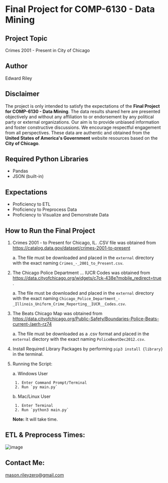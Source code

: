 # Final Project for COMP-6130 - Data Mining

## Project Topic
Crimes 2001 - Present in City of Chicago 

## Author
Edward Riley

## Disclaimer
The project is only intended to satisfy the expectations of the **Final Project for COMP-6130 - Data Mining**. The data results shared here are presented objectively and without any affiliation to or endorsement by any political party or external organizations. Our aim is to provide unbiased information and foster constructive discussions. We encourage respectful engagement from all perspectives. These data are authentic and obtained from the **United States of America's Government** website resources based on the __City of Chicago__.

## Required Python Libraries
- Pandas
- JSON (built-in)

## Expectations
- Proficiency to ETL
- Proficiency to Preprocess Data
- Proficiency to Visualize and Demonstrate Data

## How to Run the Final Project
1. Crimes 2001 - to Present for Chicago, IL. .CSV file was obtained from https://catalog.data.gov/dataset/crimes-2001-to-present 
    
    a. The file must be downloaded and placed in the `external` directory with the exact naming `Crimes_-_2001_to_Present.csv`.

2.  The Chicago Police Department ... IUCR Codes was obtained from https://data.cityofchicago.org/widgets/c7ck-438e?mobile_redirect=true .

    a. The file must be downloaded and placed in the `external` directory with the exact naming `Chicago_Police_Department_-_Illinois_Uniform_Crime_Reporting__IUCR__Codes.csv`. 

3. The Beats Chicago Map was obtained from https://data.cityofchicago.org/Public-Safety/Boundaries-Police-Beats-current-/aerh-rz74

    a. The file must be downloaded as a .csv format and placed in the `external` diectory with the exact naming `PoliceBeatDec2012.csv`. 

4. Install Required Library Packages by performing `pip3 install {library}` in the terminal.

5. Running the Script:

    a. Windows User 
        
        1. Enter Command Prompt/Terminal
        2. Run `py main.py`

    b. Mac/Linux User
        
        1. Enter Terminal
        2. Run `python3 main.py`

    **Note:** It will take time.


## ETL & Preprocess Times:
![image](https://github.com/EDataScriptware/COMP-6130-Final-Project/assets/55459510/84785aca-f026-426a-b869-53058faca59c)


## Contact Me: 
mason.rileyzero@gmail.com
